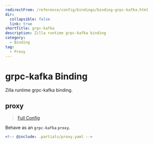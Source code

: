 ```yaml
---
redirectFrom: /reference/config/bindings/binding-grpc-kafka.html
dir:
  collapsible: false
  link: true
shortTitle: grpc-kafka
description: Zilla runtime grpc-kafka binding
category:
  - Binding
tag:
  - Proxy
---
```


# grpc-kafka Binding

Zilla runtime grpc-kafka binding.

## proxy

> [Full Config](./proxy.md)

Behave as an `grpc-kafka` `proxy`.

```yaml {3}
<!-- @include: .partials/proxy.yaml -->
```
